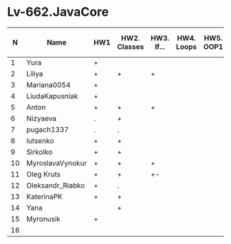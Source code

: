 # Lv-662.JavaCore

N|Name| HW1 | HW2. Classes|HW3. If...|HW4. Loops|HW5. OOP1 |HW6. OOP2 |HW7. Inner classes| HW8. Collection | HW9. String|HW10. Exception|HW11. Thread. IO|HW12. Java8
--|--|--|--|--|--|--|--|--|--|--|--|--|--
1|Yura|+||||||||||||
2|Liliya|+|+|+||||||||||
3|Mariana0054|+|||||
4|LiudaKapusniak|+|||||
5|Anton|+|+|+|||
6|Nizyaeva|.|+||||
7|pugach1337|.|.||||
8|lutsenko|+|+||||
9|Sirkolko|+|+||||
10|MyroslavaVynokur|+|+|+|||
11|Oleg Kruts|+|+|+-|||
12|Oleksandr_Riabko|+|.||||
13|KaterinaPK|+|+||||
14|Yana||+||||
15|Myronusik|+|||||
16|||||||


